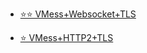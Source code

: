 - [⭐⭐ VMess+Websocket+TLS](https://github.com/charlieethan/firewall-proxy/tree/master/CN/V2ray/VMess/ws) 		

- [⭐ VMess+HTTP2+TLS](https://github.com/charlieethan/firewall-proxy/tree/master/CN/V2ray/VMess/h2)  		